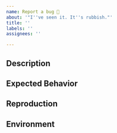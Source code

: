 ```yaml
---
name: Report a bug 🐛
about: '"I''ve seen it. It''s rubbish."'
title: ''
labels: ''
assignees: ''

---
```


## Description
<!-- A clear description of the bug -->




## Expected Behavior
<!-- What did you expect to happen instead? -->




## Reproduction
<!-- A minimal example that exhibits the behavior. -->




## Environment
<!-- Any additional information about your environment

*Optionally run `prefect diagnostics` from the command line and paste the information here. -->
